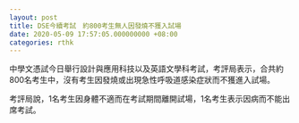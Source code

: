 ```yaml
---
layout: post
title: DSE今續考試　約800考生無人因發燒不獲入試場
date: 2020-05-09 17:57:05.000000000 +08:00
categories: rthk
---
```


中學文憑試今日舉行設計與應用科技以及英語文學科考試，考評局表示，合共約800名考生中，沒有考生因發燒或出現急性呼吸道感染症狀而不獲進入試場。

考評局說，1名考生因身體不適而在考試期間離開試場，1名考生表示因病而不能出席考試。
